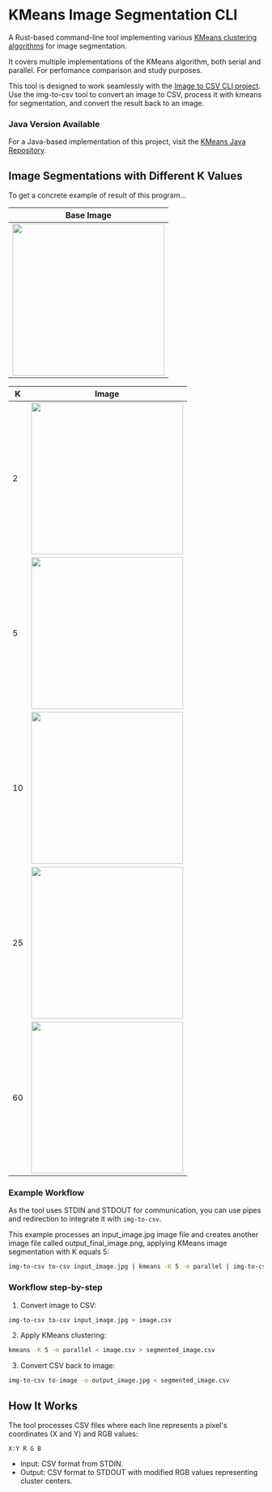 # KMeans Image Segmentation CLI

A Rust-based command-line tool implementing various [KMeans clustering algorithms](https://en.wikipedia.org/wiki/K-means_clustering) for image segmentation. 

It covers multiple implementations of the KMeans algorithm, both serial and parallel. For perfomance comparison and study purposes.

This tool is designed to work seamlessly with the [Image to CSV CLI project](https://github.com/talis-fb/img-to-csv). Use the img-to-csv tool to convert an image to CSV, process it with kmeans for segmentation, and convert the result back to an image.

### Java Version Available

For a Java-based implementation of this project, visit the [KMeans Java Repository](https://github.com/talis-fb/kmeans_java).

## Image Segmentations with Different K Values

To get a concrete example of result of this program...

| Base Image      |
| ------------- |
| <img src="https://res.cloudinary.com/dfjn94vg8/image/upload/v1716473684/kmeans/input.jpg" height="300px"> |


| K     | Image      |
| ------------- | ------------- |
| 2 | <img src="https://res.cloudinary.com/dfjn94vg8/image/upload/v1716473684/kmeans/output_2.jpg" height="300px"> |
| 5 | <img src="https://res.cloudinary.com/dfjn94vg8/image/upload/v1716473684/kmeans/output_5.jpg" height="300px"> |
| 10 | <img src="https://res.cloudinary.com/dfjn94vg8/image/upload/v1716473684/kmeans/output_10.jpg" height="300px"> |
| 25 | <img src="https://res.cloudinary.com/dfjn94vg8/image/upload/v1716473684/kmeans/output_25.jpg" height="300px"> |
| 60 | <img src="https://res.cloudinary.com/dfjn94vg8/image/upload/v1716473684/kmeans/output_60.jpg" height="300px"> |


### Example Workflow
As the tool uses STDIN and STDOUT for communication, you can use pipes and redirection to integrate it with `img-to-csv`.

This example processes an input_image.jpg image file and creates another image file called output_final_image.png, applying KMeans image segmentation with K equals 5:
```sh
img-to-csv to-csv input_image.jpg | kmeans -K 5 -m parallel | img-to-csv to-image -o output_final_image.png
```

### Workflow step-by-step
1. Convert image to CSV:
```sh
img-to-csv to-csv input_image.jpg > image.csv
```
2. Apply KMeans clustering:
```sh
kmeans -K 5 -m parallel < image.csv > segmented_image.csv
```
3. Convert CSV back to image:
```sh
img-to-csv to-image -o output_image.jpg < segmented_image.csv
```

## How It Works
The tool processes CSV files where each line represents a pixel's coordinates (X and Y) and RGB values:
```
X:Y R G B
```
* Input: CSV format from STDIN.
* Output: CSV format to STDOUT with modified RGB values representing cluster centers.
